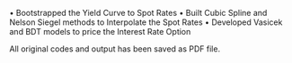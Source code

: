 • Bootstrapped the Yield Curve to Spot Rates
• Built Cubic Spline and Nelson Siegel methods to Interpolate the Spot Rates
• Developed Vasicek and BDT models to price the Interest Rate Option

All original codes and output has been saved as PDF file.
